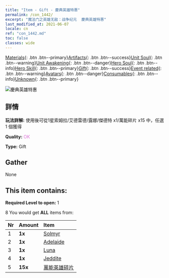 ```yaml
---
title: "Item - Gift - 慶典英雄特惠"
permalink: /con_1442/
excerpt: "魔法门之英雄无敌：战争纪元  慶典英雄特惠"
last_modified_at: 2021-06-07
locale: cn
ref: "con_1442.md"
toc: false
classes: wide
---
```

 [Materials](/ItemsCN/){: .btn .btn--primary}[Artifacts](/ItemsCN/Artifacts/){: .btn .btn--success}[Unit Soul](/ItemsCN/UnitSoul/){: .btn .btn--warning}[Unit Awakening](/ItemsCN/UnitAwakening/){: .btn .btn--danger}[Hero Soul](/ItemsCN/HeroSoul/){: .btn .btn--info}[Hero Skill](/ItemsCN/HeroSkill/){: .btn .btn--primary}[Gift](/ItemsCN/Gift/){: .btn .btn--success}[Event related](/ItemsCN/Events/){: .btn .btn--warning}[Avatars](/ItemsCN/Avatars/){: .btn .btn--danger}[Consumables](/ItemsCN/Consumables/){: .btn .btn--info}[Unknown](/ItemsCN/Unknown/){: .btn .btn--primary}

 ![慶典英雄特惠](/images/t/i_907056.png)

## 詳情
 **玩法詳解:** 使用後可從1星索姆拉/艾德雷德/露娜/傑德特 x1/萬能碎片 x15 中，任選 1 個獲得

 **Quality:** <span style="color: #DA70D6">OK</span>

 **Type:** Gift

## Gather

  None

## This item contains:

 **Required Level to open:** 1

 8 You would get **ALL** items  from:

  | Nr | Amount |     Item    |
  |:---|:-------|:------------|
  | 1 |  **1x** | [Solmyr](/heroes/索姆拉/) |  | 
  | 2 |  **1x** | [Adelaide](/heroes/艾德雷德/) |  | 
  | 3 |  **1x** | [Luna](/heroes/露娜/) |  | 
  | 4 |  **1x** | [Jeddite](/heroes/傑德特/) |  | 
  | 5 |  **15x** | [萬能英雄碎片](/cn/Items/her_358/) |  | 
